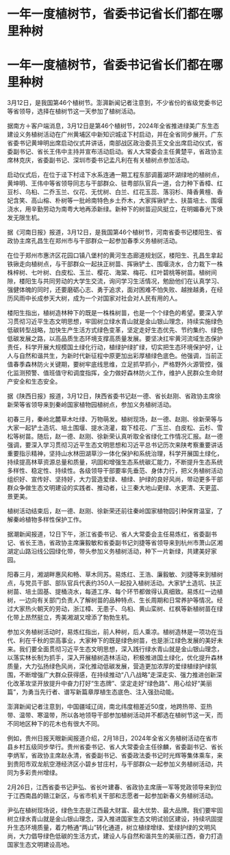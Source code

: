 # 一年一度植树节，省委书记省长们都在哪里种树

# 一年一度植树节，省委书记省长们都在哪里种树

3月12日，是我国第46个植树节。澎湃新闻记者注意到，不少省份的省级党委书记等省领导，选择在植树节这一天参加了植树活动。

据南方＋客户端消息，3月12日是第46个植树节，2024年全省推进绿美广东生态建设义务植树活动在广州黄埔区中新知识城迳下村启动，并在全省同步展开。广东省委书记黄坤明出席启动仪式并讲话，南部战区政治委员王文全出席启动仪式，省委副书记、省长王伟中主持并宣布活动启动。省人大常委会主任黄楚平，省政协主席林克庆，省委副书记、深圳市委书记孟凡利在有关植树点参加活动。

启动仪式后，在位于迳下村迳下水系连通一期工程东部调蓄湖环湖绿地的植树点，黄坤明、王伟中等省领导同志与干部群众、驻粤部队官兵一道，合力种下香樟、红豆杉、乌桕、二乔玉兰、仪花、无忧树、白兰、红花玉蕊、落羽杉、降香黄檀、香妃含笑、高山榕、朴树等一批岭南特色乡土乔木，大家挥锹铲土、扶苗培土、围堰浇水，用辛勤劳动为南粤大地再添新绿。新种下的树苗迎风挺立，在明媚春光下焕发无限生机。

据《河南日报》报道，3月12日，是我国第46个植树节，河南省委书记楼阳生、省政协主席孔昌生在郑州市与干部群众一起参加春季义务植树活动。

在位于郑州市惠济区花园口镇八堡村的黄河生态廊道规划区，楼阳生、孔昌生拿起铁锹走向植树点，与干部群众一起扶正树苗、挥锹铲土、围堰浇水，合力栽下一株株梓树、七叶树、白皮松、玉兰、樱花、海棠、梅花、红叶碧桃等树苗。植树间隙，楼阳生与共同劳动的大学生交流，询问学习生活情况，勉励他们在认真学习、强健体魄的同时，还要磨砺心志、勇于追求，面对困难不怕失败、越挫越勇，在经历风雨中长成参天大树，成为一个对国家对社会对人民有用的人。

楼阳生指出，植树造林种下的既是一株株树苗，也是一个个绿色的希望。要深入学习贯彻习近平生态文明思想，牢固树立绿水青山就是金山银山理念，持续实施绿色低碳转型战略，加快生产生活方式绿色变革，坚定走好生态优先、节约集约、绿色低碳发展之路，以高品质生态环境支撑高质量发展。要坚决扛牢黄河流域生态保护责任，科学开展大规模国土绿化行动，植绿护绿扩绿，切实把生态环境保护好，让人与自然和谐共生，为新时代新征程中原更加出彩厚植绿色底色。他强调，当前正值春季森林防火关键期，要树牢底线思维，立足抓早抓小，严格野外火源管控，强化监测预警、值班值守和调度指挥，全力做好森林防火工作，维护人民群众生命财产安全和生态安全。

据《陕西日报》报道，3月12日，陕西省委书记赵一德、省长赵刚、省政协主席徐新荣等省领导来到秦岭国家植物园植树点，参加义务植树活动。

初春三月，秦岭北麓草木吐绿、万物萌发。植树现场，赵一德、赵刚、徐新荣等与大家一起铲土造坑、培土围堰、提水浇灌，栽下桂花、广玉兰、白皮松、云杉、雪松等树苗。随后，赵一德、赵刚、徐新荣认真听取全省绿化工作情况汇报。赵一德强调，要深入学习贯彻习近平生态文明思想和习近平总书记历次来陕考察重要讲话重要指示精神，坚持山水林田湖草沙一体化保护和系统治理，科学开展国土绿化，持续提高林草资源总量和质量，巩固和增强生态系统碳汇能力，不断提升生态系统多样性、稳定性、持续性。各级领导干部要率先垂范、身体力行，把义务植树活动组织好、宣传好、坚持好，大力营造爱绿、植绿、护绿的良好风尚，带动更多干部群众争做生态文明建设的实践者、推动者，让三秦大地山更绿、水更清、天更蓝、景更美。

植树活动结束后，赵一德、赵刚、徐新荣还前往秦岭国家植物园引种保育温室，了解秦岭植物多样性保护工作。

据潮新闻报道，12日下午，浙江省委书记、省人大常委会主任易炼红，省委副书记、省长王浩，省政协主席廉毅敏和省委副书记刘捷等省领导来到杭州市萧山区湘湖定山路沿线公园绿化带，带头参加义务植树活动，种下一片新绿，共建美好家园。

阳春三月，湘湖畔惠风和畅、草木同苏。易炼红、王浩、廉毅敏、刘捷等来到植树点，与党员干部、部队官兵代表约350人一起投入植树活动。大家铲土造坑、扶正树苗、培土固基、提桶浇水，每道工序、每个环节都做得认真细致。易炼红一边植树，一边向有关部门负责人了解树苗的品种特点、生长周期和日常养护等情况。经过大家热火朝天的劳动，浙江樟、无患子、乌桕、黄山栾树、红枫等新植树苗在绿化带上昂然挺立，秀美湘湖又增添了勃勃生机。

参加义务植树活动时，易炼红指出，前人种树，后人乘凉。植树造林是一项功在当代、利在千秋的崇高事业，大家种下的既是绿色树苗，也是浙江绿色发展的美好未来。我们要全面贯彻习近平生态文明思想，深入践行绿水青山就是金山银山理念，以落实林长制为抓手，深入开展植树造林活动，积极推进国土绿化，优化提升森林质量，大力弘扬绿色风尚，深化推动低碳发展，营造更加浓厚的爱绿植绿护绿氛围，不断增强广大群众获得感，在持续推动“八八战略”走深走实、强力推进创新深化改革攻坚开放提升中奋力打好“生态牌”、坚定走好“绿色路”、用心绘好“美丽篇”，为勇当先行者、谱写新篇章厚植生态底色、注入强劲动能。

澎湃新闻记者注意到，中国疆域辽阔，南北纬度相差近50度，地跨热带、亚热带、温带、寒温带，所以各地领导干部参加植树活动并不都选在植树节这一天，而不同地区种下的花木也有很大不同。

例如，贵州日报天眼新闻报道介绍，2月18日，2024年全省义务植树活动在省市县乡村五级同步举行。贵州省委书记、省人大常委会主任徐麟，省委副书记、省长李炳军，省政协主席赵永清，省委副书记、省委政法委书记时光辉等集体乘车，来到贵阳市双龙航空港经济区小碧乡甘庄村，与干部群众一起参加义务植树活动，共同为多彩贵州增绿。

2月26日，江西省委书记尹弘、省长叶建春、省政协主席唐一军等党政领导来到位于江西南昌的赣江新区，与省市机关干部和志愿者一起参加新春义务植树活动。

尹弘在植树现场说，绿色生态是江西最大财富、最大优势、最大品牌。我们要牢固树立绿水青山就是金山银山理念，深入推进国家生态文明试验区建设，持续巩固提升生态环境质量，着力畅通“两山”转化通道，树立植绿增绿、爱绿护绿的文明风尚，大力倡导绿色低碳的生活方式，建设人与自然和谐共生的美丽江西，奋力打造国家生态文明建设高地。

